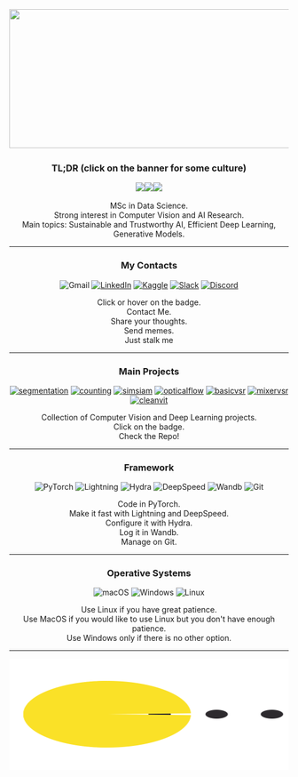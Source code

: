 <div align="center">
<a href="https://pjreddie.com/static/Redmon%20Resume.pdf">
	<img src="https://user-images.githubusercontent.com/91251307/232781280-b3ea770d-0658-4ce6-88c3-06fe3f68b116.png" width="800" height="250"/>
</a>
	
### TL;DR (click on the banner for some culture)

<img src="https://user-images.githubusercontent.com/91251307/212358644-24bc2e70-d10b-49cc-98a4-5bb7a2a6d81a.svg" height="28"/><img src="https://user-images.githubusercontent.com/91251307/212359249-b6aa2a6a-521e-4575-baa3-cca62788d412.svg" height="28"/><img src="https://user-images.githubusercontent.com/91251307/212359247-d2ab1f0a-2f6e-48bb-a27d-d872b3dd916c.svg" height="28"/>

MSc in Data Science. <br/>
Strong interest in Computer Vision and AI Research. <br/>
Main topics: Sustainable and Trustworthy AI, Efficient Deep Learning, Generative Models.

<hr style="border:1px black">

### My Contacts

![Gmail](https://img.shields.io/badge/gmail-D14836?style=for-the-badge&logo=gmail&logoColor=white "ghinassiarturo8@gmail.com")
[![LinkedIn](https://img.shields.io/badge/linkedin-%230077B5.svg?style=for-the-badge&logo=linkedin&logoColor=white)](https://www.linkedin.com/in/arturo-ghinassi-50b8a0219/)
[![Kaggle](https://img.shields.io/badge/kaggle-035a7d?style=for-the-badge&logo=kaggle&logoColor=white)](https://kaggle.com/santurini)
[![Slack](https://img.shields.io/badge/slack-4A154B?style=for-the-badge&logo=slack&logoColor=white)](https://join.slack.com/t/contactme-hq/shared_invite/zt-1mzhdt2hh-lEZ1_TJXyqa_5uxNMvilmQ)
[![Discord](https://img.shields.io/badge/discord-%235865F2.svg?style=for-the-badge&logo=discord&logoColor=white)](https://discord.com/users/897758304598642709)

Click or hover on the badge.<br/>
Contact Me.<br/>
Share your thoughts.<br/>
Send memes.<br/>
Just stalk me

<hr style="border:1px black">

### Main Projects
	
[![segmentation](https://custom-icon-badges.demolab.com/badge/semantic_segmentation-DDA0DD?style=for-the-badge&logo=drone-color)](https://github.com/santurini/semantic-segmentation-pytorch)
[![counting](https://custom-icon-badges.demolab.com/badge/object_counting-008B8B?style=for-the-badge&logo=galaxy)](https://github.com/santurini/galaxy-countr)
[![simsiam](https://custom-icon-badges.demolab.com/badge/self_supervised_learning-F64935?style=for-the-badge&logo=git-extensions)](https://github.com/santurini/simsiam-tf)
[![opticalflow](https://img.shields.io/badge/optical_flow-0194E2?style=for-the-badge&logo=mlflow&logoColor=white)](https://github.com/santurini/raft)
[![basicvsr](https://img.shields.io/badge/video_super_resolution-1AB7EA?style=for-the-badge&logo=vimeo&logoColor=white)](https://github.com/santurini/basicvsr)
[![mixervsr](https://img.shields.io/badge/image_super_resolution-96060C?style=for-the-badge&logo=pixabay&logoColor=white)](https://github.com/santurini/mixervsr)
[![cleanvit](https://img.shields.io/badge/image_restoration-7EBC6F?style=for-the-badge&logo=openstreetmap&logoColor=white)](https://github.com/santurini/cleanvit)	

Collection of Computer Vision and Deep Learning projects.<br/>
Click on the badge.<br/>
Check the Repo!

<hr style="border:1px black">

### Framework

![PyTorch](https://img.shields.io/badge/PyTorch-%23EE4C2C.svg?style=for-the-badge&logo=PyTorch&logoColor=white)
![Lightning](https://img.shields.io/badge/lightning-792EE5?style=for-the-badge&logo=pytorchlightning&logoColor=white)
![Hydra](https://img.shields.io/badge/hydra-319795?style=for-the-badge&logo=dungeonsanddragons&logoColor=white)
![DeepSpeed](https://img.shields.io/badge/deepspeed-141526?style=for-the-badge&logo=speedtest&logoColor=white)
![Wandb](https://img.shields.io/badge/Wandb-FFCC33?style=for-the-badge&logo=WeightsAndBiases&logoColor=black)
![Git](https://img.shields.io/badge/git-%23F05033.svg?style=for-the-badge&logo=git&logoColor=white)

Code in PyTorch.<br/>
Make it fast with Lightning and DeepSpeed.<br/>
Configure it with Hydra.<br/>
Log it in Wandb.<br/>
Manage on Git.

<hr style="border:1px black">

### Operative Systems

![macOS](https://img.shields.io/badge/mac%20os-000000?style=for-the-badge&logo=macos&logoColor=F0F0F0)
![Windows](https://img.shields.io/badge/Windows-0078D6?style=for-the-badge&logo=windows&logoColor=white)
![Linux](https://img.shields.io/badge/Linux-FCC624?style=for-the-badge&logo=linux&logoColor=black)

Use Linux if you have great patience.<br/>
Use MacOS if you would like to use Linux but you don't have enough patience.<br/>
Use Windows only if there is no other option.

<hr style="border:1px black">
<a href="https://it.crazygames.com/gioco/pacman">
	<img src="https://raw.githubusercontent.com/Aniket965/Aniket965/master/pacman.svg?sanitize=true" width="600" height="200">
</a>	
</div>
	
